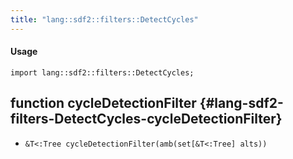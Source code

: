 ```yaml
---
title: "lang::sdf2::filters::DetectCycles"
---
```


#### Usage

`import lang::sdf2::filters::DetectCycles;`


## function cycleDetectionFilter {#lang-sdf2-filters-DetectCycles-cycleDetectionFilter}

* ``&T<:Tree cycleDetectionFilter(amb(set[&T<:Tree] alts))``

